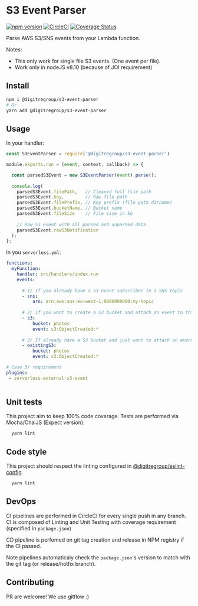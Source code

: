 # S3 Event Parser

[![npm version](https://badge.fury.io/js/%40digitregroup%2Fs3-event-parser.svg)](https://badge.fury.io/js/%40digitregroup%2Fs3-event-parser)
[![CircleCI](https://circleci.com/gh/digitregroup/s3-event-parser.svg?style=svg)](https://circleci.com/gh/digitregroup/s3-event-parser)
[![Coverage Status](https://coveralls.io/repos/github/digitregroup/s3-event-parser/badge.svg?branch=master)](https://coveralls.io/github/digitregroup/s3-event-parser?branch=master)

Parse AWS S3/SNS events from your Lambda function.

Notes: 
* This only work for single file S3 events. (One event per file).
* Work only in nodeJS v8.10 (because of JOI requirement)

## Install

```bash
npm i @digitregroup/s3-event-parser
# Or
yarn add @digitregroup/s3-event-parser
```

## Usage 

In your handler:

```js
const S3EventParser = require('@digitregroup/s3-event-parser')

module.exports.run = (event, context, callback) => {

  const parsedS3Event = new S3EventParser(event).parse();
  
  console.log(
    parsedS3Event.filePath,   // Cleaned full file path
    parsedS3Event.key,        // Raw file path
    parsedS3Event.filePrefix, // Key prefix (file path dirname)
    parsedS3Event.bucketName, // Bucket name
    parsedS3Event.fileSize    // File size in kb
    
    // Raw S3 event with all parsed and unparsed data
    parsedS3Event.rawS3Notification
  );
};
```

In you `serverless.yml`:
```yaml
functions:
  myFunction:
    handler: src/handlers/index.run
    events:
    
      # 1/ If you already have a S3 event subscriber in a SNS topic
      - sns:
          arn: arn:aws:sns:eu-west-1:0000000000:my-topic
          
      # 2/ If you want to create a S3 bucket and attach an event to this function
      - s3:
          bucket: photos
          event: s3:ObjectCreated:*
          
      # 3/ If already have a S3 bucket and just want to attach an event to this function
      - existingS3:
          bucket: photos
          event: s3:ObjectCreated:*

# Case 3/ requirement       
plugins:
 - serverless-external-s3-event
 
```


## Unit tests

This project aim to keep 100% code coverage. Tests are performed via Mocha/ChaiJS (Expect version).

```bash
  yarn lint
```


## Code style

This project should respect the linting configured in [@digitregroup/eslint-config](https://www.npmjs.com/package/@digitregroup/eslint-config).
```bash
  yarn lint
```

## DevOps
CI pipelines are performed in CircleCI for every single push in any branch.
CI is composed of Linting and Unit Testing with coverage requirement (specified in `package.json`)

CD pipeline is perfomed on git tag creation and release in NPM registry if the CI passed.

Note pipelines automaticaly check the `package.json`'s version to match with the git tag (or release/hotfix branch).


## Contributing

PR are welcome! We use gitflow :)

